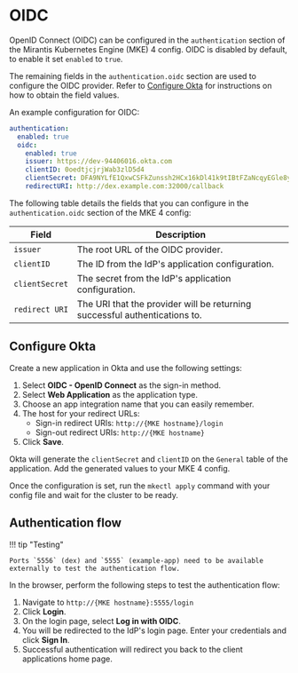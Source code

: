 # OIDC

OpenID Connect (OIDC) can be configured in the `authentication` section of
the Mirantis Kubernetes Engine (MKE) 4 config.
OIDC is disabled by default, to enable it set `enabled` to `true`.

The remaining fields in the `authentication.oidc` section are used to configure
the OIDC provider. Refer to [Configure Okta](#configure-okta) for
instructions on how to obtain the field values.

An example configuration for OIDC:

```yaml
authentication:
  enabled: true
  oidc:
    enabled: true
    issuer: https://dev-94406016.okta.com
    clientID: 0oedtjcjrjWab3zlD5d4
    clientSecret: DFA9NYLfE1QxwCSFkZunssh2HCx16kDl41k9tIBtFZaNcqyEGle8yZPtMBesyomD
    redirectURI: http://dex.example.com:32000/callback
```

The following table details the fields that you can configure in the
`authentication.oidc` section of the MKE 4 config:

| Field          | Description                                                                |
|----------------|----------------------------------------------------------------------------|
| `issuer`       | The root URL of the OIDC provider.                                         |
| `clientID`     | The ID from the IdP's application configuration.                           |
| `clientSecret` | The secret from the IdP's application configuration.                       |
| `redirect URI` | The URI that the provider will be returning successful authentications to. |

## Configure Okta

Create a new application in Okta and use the following settings:

1. Select **OIDC - OpenID Connect** as the sign-in method.
2. Select **Web Application** as the application type.
3. Choose an app integration name that you can easily remember.
4. The host for your redirect URLs:
   - Sign-in redirect URIs: `http://{MKE hostname}/login`
   - Sign-out redirect URIs: `http://{MKE hostname}`
5. Click **Save**.

Okta will generate the `clientSecret` and `clientID` on the `General` table of
the application. Add the generated values to your MKE 4 config.

Once the configuration is set, run the `mkectl apply` command with your config 
file and wait for the cluster to be ready.

## Authentication flow

!!! tip "Testing"

    Ports `5556` (dex) and `5555` (example-app) need to be available 
    externally to test the authentication flow.

In the browser, perform the following steps to test the authentication flow:

1. Navigate to `http://{MKE hostname}:5555/login`
2. Click **Login**.
3. On the login page, select **Log in with OIDC**.
4. You will be redirected to the IdP's login page. Enter your credentials and click **Sign In**.
5. Successful authentication will redirect you back to the client applications home page.
